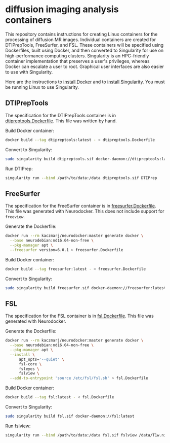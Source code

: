 # diffusion imaging analysis containers

This repository contains instructions for creating Linux containers for the processing of diffusion MR images. Individual containers are created for DTIPrepTools, FreeSurfer, and FSL. These containers will be specified using Dockerfiles, built using Docker, and then converted to Singularity for use on high-performance computing clusters. Singularity is an HPC-friendly container implementation that preserves a user's privileges, whereas Docker can escalate a user to root. Graphical user interfaces are also easier to use with Singularity.

Here are the instructions to [install Docker](https://docs.docker.com/install/) and to [install Singularity](https://www.sylabs.io/guides/3.0/user-guide/installation.html). You must be running Linux to use Singularity.

## DTIPrepTools

The specification for the DTIPrepTools container is in [dtipreptools.Dockerfile](dtipreptools.Dockerfile). This file was written by hand.

Build Docker container:

```bash
docker build --tag dtipreptools:latest - < dtipreptools.Dockerfile
```

Convert to Singularity:

```bash
sudo singularity build dtipreptools.sif docker-daemon://dtipreptools:latest
```

Run DTIPrep:

```bash
singularity run --bind /path/to/data:/data dtipreptools.sif DTIPrep
```

## FreeSurfer

The specification for the FreeSurfer container is in [freesurfer.Dockerfile](freesurfer.Dockerfile). This file was generated with Neurodocker. This does not include support for `freeview`.

Generate the Dockerfile:

```bash
docker run --rm kaczmarj/neurodocker:master generate docker \
  --base neurodebian:nd16.04-non-free \
  --pkg-manager apt \
  --freesurfer version=6.0.1 > freesurfer.Dockerfile
```

Build Docker container:

```bash
docker build --tag freesurfer:latest - < freesurfer.Dockerfile
```

Convert to Singularity:

```bash
sudo singularity build freesurfer.sif docker-daemon://freesurfer:latest
```

## FSL

The specification for the FSL container is in [fsl.Dockerfile](fsl.Dockerfile). This file was generated with Neurodocker.

Generate the Dockerfile:

```bash
docker run --rm kaczmarj/neurodocker:master generate docker \
  --base neurodebian:nd16.04-non-free \
  --pkg-manager apt \
  --install \
      apt_opts='--quiet' \
      fsl-core \
      fsleyes \
      fslview \
  --add-to-entrypoint 'source /etc/fsl/fsl.sh' > fsl.Dockerfile
```

Build Docker container:

```bash
docker build --tag fsl:latest - < fsl.Dockerfile
```

Convert to Singularity:

```bash
sudo singularity build fsl.sif docker-daemon://fsl:latest
```

Run fslview:

```bash
singularity run --bind /path/to/data:/data fsl.sif fslview /data/T1w.nii.gz
```
